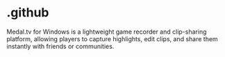 # .github
Medal.tv for Windows is a lightweight game recorder and clip-sharing platform, allowing players to capture highlights, edit clips, and share them instantly with friends or communities.
